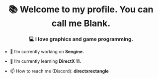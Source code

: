 <h1 align="center">📚 Welcome to my profile. You can call me Blank.</h1>
<h3 align="center">💻 I love graphics and game programming.</h3>

- 🔭 I’m currently working on **Sengine.**

- 🌱 I’m currently learning **DirectX 11.**

- 📫 How to reach me (Discord): **directxrectangle**
